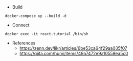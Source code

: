 - Build

```
docker-compose up --build -d
```

- Connect

```
docker exec -it react-tutorial /bin/sh
```

- References
  * https://zenn.dev/likr/articles/6be53ca64f29aa035f07
  * https://qiita.com/humi/items/49a7472e9a10558ea5c0
